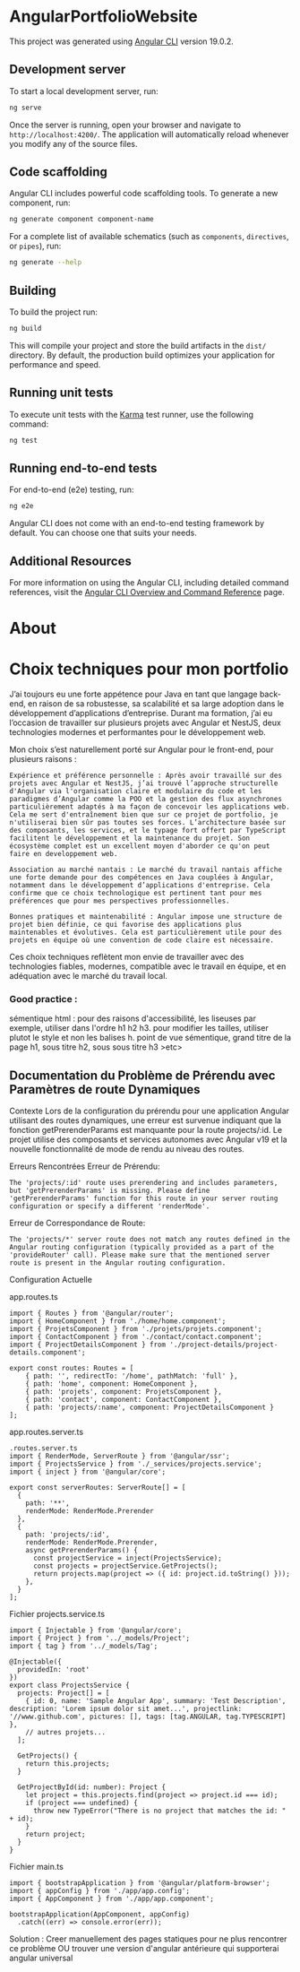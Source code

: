 # AngularPortfolioWebsite

This project was generated using [Angular CLI](https://github.com/angular/angular-cli) version 19.0.2.

## Development server

To start a local development server, run:

```bash
ng serve
```

Once the server is running, open your browser and navigate to `http://localhost:4200/`. The application will automatically reload whenever you modify any of the source files.

## Code scaffolding

Angular CLI includes powerful code scaffolding tools. To generate a new component, run:

```bash
ng generate component component-name
```

For a complete list of available schematics (such as `components`, `directives`, or `pipes`), run:

```bash
ng generate --help
```

## Building

To build the project run:

```bash
ng build
```

This will compile your project and store the build artifacts in the `dist/` directory. By default, the production build optimizes your application for performance and speed.

## Running unit tests

To execute unit tests with the [Karma](https://karma-runner.github.io) test runner, use the following command:

```bash
ng test
```

## Running end-to-end tests

For end-to-end (e2e) testing, run:

```bash
ng e2e
```

Angular CLI does not come with an end-to-end testing framework by default. You can choose one that suits your needs.

## Additional Resources

For more information on using the Angular CLI, including detailed command references, visit the [Angular CLI Overview and Command Reference](https://angular.dev/tools/cli) page.

# About

# Choix techniques pour mon portfolio

J’ai toujours eu une forte appétence pour Java en tant que langage back-end, en raison de sa robustesse, sa scalabilité et sa large adoption dans le développement d’applications d’entreprise. Durant ma formation, j’ai eu l’occasion de travailler sur plusieurs projets avec Angular et NestJS, deux technologies modernes et performantes pour le développement web.

Mon choix s’est naturellement porté sur Angular pour le front-end, pour plusieurs raisons :

    Expérience et préférence personnelle : Après avoir travaillé sur des projets avec Angular et NestJS, j’ai trouvé l’approche structurelle d'Angular via l'organisation claire et modulaire du code et les paradigmes d’Angular comme la POO et la gestion des flux asynchrones particulièrement adaptés à ma façon de concevoir les applications web. Cela me sert d'entraînement bien que sur ce projet de portfolio, je n'utiliserai bien sûr pas toutes ses forces. L’architecture basée sur des composants, les services, et le typage fort offert par TypeScript facilitent le développement et la maintenance du projet. Son écosystème complet est un excellent moyen d'aborder ce qu'on peut faire en developpement web.

    Association au marché nantais : Le marché du travail nantais affiche une forte demande pour des compétences en Java couplées à Angular, notamment dans le développement d’applications d'entreprise. Cela confirme que ce choix technologique est pertinent tant pour mes préférences que pour mes perspectives professionnelles.

    Bonnes pratiques et maintenabilité : Angular impose une structure de projet bien définie, ce qui favorise des applications plus maintenables et évolutives. Cela est particulièrement utile pour des projets en équipe où une convention de code claire est nécessaire.

Ces choix techniques reflètent mon envie de travailler avec des technologies fiables, modernes, compatible avec le travail en équipe, et en adéquation avec le marché du travail local.

### Good practice :
sémentique html :
pour des raisons d'accessibilité, les liseuses par exemple, utiliser dans l'ordre h1 h2 h3. pour modifier les tailles, utiliser plutot le style et non les balises h.
point de vue sémentique, grand titre de la page h1, sous titre h2, sous sous titre h3 >etc>

## Documentation du Problème de Prérendu avec Paramètres de route Dynamiques
Contexte
Lors de la configuration du prérendu pour une application Angular utilisant des routes dynamiques, une erreur est survenue indiquant que la fonction getPrerenderParams est manquante pour la route projects/:id. Le projet utilise des composants et services autonomes avec Angular v19 et la nouvelle fonctionnalité de mode de rendu au niveau des routes.

Erreurs Rencontrées
Erreur de Prérendu:
```
The 'projects/:id' route uses prerendering and includes parameters, but 'getPrerenderParams' is missing. Please define 'getPrerenderParams' function for this route in your server routing configuration or specify a different 'renderMode'.
```

Erreur de Correspondance de Route:

```
The 'projects/*' server route does not match any routes defined in the Angular routing configuration (typically provided as a part of the 'provideRouter' call). Please make sure that the mentioned server route is present in the Angular routing configuration.
```
Configuration Actuelle

app.routes.ts

```
import { Routes } from '@angular/router';
import { HomeComponent } from './home/home.component';
import { ProjetsComponent } from './projets/projets.component';
import { ContactComponent } from './contact/contact.component';
import { ProjectDetailsComponent } from './project-details/project-details.component';

export const routes: Routes = [
    { path: '', redirectTo: '/home', pathMatch: 'full' },
    { path: 'home', component: HomeComponent },
    { path: 'projets', component: ProjetsComponent },
    { path: 'contact', component: ContactComponent },
    { path: 'projects/:name', component: ProjectDetailsComponent }
];
```
app.routes.server.ts
```
.routes.server.ts
import { RenderMode, ServerRoute } from '@angular/ssr';
import { ProjectsService } from './_services/projects.service';
import { inject } from '@angular/core';

export const serverRoutes: ServerRoute[] = [
  {
    path: '**',
    renderMode: RenderMode.Prerender
  },
  {
    path: 'projects/:id',
    renderMode: RenderMode.Prerender,
    async getPrerenderParams() {
      const projectService = inject(ProjectsService);
      const projects = projectService.GetProjects();
      return projects.map(project => ({ id: project.id.toString() }));
    },
  }
];
```
Fichier projects.service.ts
```
import { Injectable } from '@angular/core';
import { Project } from '../_models/Project';
import { tag } from '../_models/Tag';

@Injectable({
  providedIn: 'root'
})
export class ProjectsService {
  projects: Project[] = [
    { id: 0, name: 'Sample Angular App', summary: 'Test Description', description: 'Lorem ipsum dolor sit amet...', projectlink: '//www.github.com', pictures: [], tags: [tag.ANGULAR, tag.TYPESCRIPT] },
    // autres projets...
  ];

  GetProjects() {
    return this.projects;
  }

  GetProjectById(id: number): Project {
    let project = this.projects.find(project => project.id === id);
    if (project === undefined) {
      throw new TypeError("There is no project that matches the id: " + id);
    }
    return project;
  }
}
```
Fichier main.ts
```
import { bootstrapApplication } from '@angular/platform-browser';
import { appConfig } from './app/app.config';
import { AppComponent } from './app/app.component';

bootstrapApplication(AppComponent, appConfig)
  .catch((err) => console.error(err));
  ```

  Solution : Creer manuellement des pages statiques pour ne plus rencontrer ce problème
  OU trouver une version d'angular antérieure qui supporterai angular universal